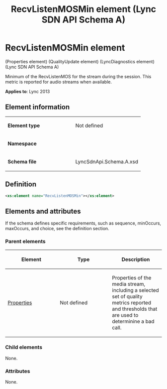﻿---
title: RecvListenMOSMin element (Lync SDN API Schema A)
TOCTitle: RecvListenMOSMin element
ms:assetid: 0a8aa5ac-6dac-1381-e5de-fe85f6ff62a6
ms:mtpsurl: https://msdn.microsoft.com/en-us/library/Dn439257(v=office.15)
ms:contentKeyID: 57260993
ms.date: 07/24/2014
mtps_version: v=office.15
dev_langs:
- xml
---

# RecvListenMOSMin element 

(Properties element) (QualityUpdate element) (LyncDiagnostics element) (Lync SDN API Schema A)

Minimum of the RecvListenMOS for the stream during the session. This metric is reported for audio streams when available.


**Applies to**: Lync 2013

## Element information

<table>
<colgroup>
<col style="width: 50%" />
<col style="width: 50%" />
</colgroup>
<tbody>
<tr class="odd">
<td><p><strong>Element type</strong></p></td>
<td><p>Not defined</p></td>
</tr>
<tr class="even">
<td><p><strong>Namespace</strong></p></td>
<td><p></p></td>
</tr>
<tr class="odd">
<td><p><strong>Schema file</strong></p></td>
<td><p>LyncSdnApi.Schema.A.xsd</p></td>
</tr>
</tbody>
</table>


## Definition

```xml
<xs:element name="RecvListenMOSMin"></xs:element>
```

## Elements and attributes

If the schema defines specific requirements, such as sequence, minOccurs, maxOccurs, and choice, see the definition section.

### Parent elements

<table>
<colgroup>
<col style="width: 33%" />
<col style="width: 33%" />
<col style="width: 33%" />
</colgroup>
<thead>
<tr class="header">
<th><p>Element</p></th>
<th><p>Type</p></th>
<th><p>Description</p></th>
</tr>
</thead>
<tbody>
<tr class="odd">
<td><p><a href="properties-element-qualityupdate-element-sdn-api-schema-a.md">Properties</a></p></td>
<td><p>Not defined</p></td>
<td><p>Properties of the media stream, including a selected set of quality metrics reported and thresholds that are used to determinine a bad call.</p></td>
</tr>
</tbody>
</table>


### Child elements

None.

### Attributes

None.

